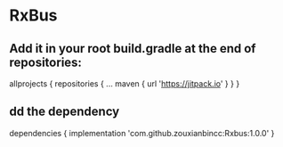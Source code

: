# RxBus
## Add it in your root build.gradle at the end of repositories:

 allprojects {
		repositories {
			...
			maven { url 'https://jitpack.io' }
		}
	} 

## dd the dependency

dependencies {
	        implementation 'com.github.zouxianbincc:Rxbus:1.0.0'
	} 
  
  

